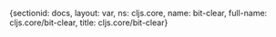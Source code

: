 {sectionid: docs, layout: var, ns: cljs.core, name: bit-clear, full-name: cljs.core/bit-clear,
  title: cljs.core/bit-clear}
